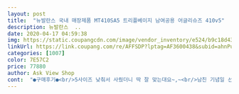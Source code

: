 ```yaml
---
layout: post 
title:  "뉴발란스 국내 매장제품 MT410SA5 트리플베이지 남여공용 어글리슈즈 410v5" 
description: 뉴발란스  ..
date: 2020-04-17 04:59:38 
img: https://static.coupangcdn.com/image/vendor_inventory/e524/b9c18d431b65831605e9c9608afc9dfbbd8fd7557bd18d22feb7fced153e.jpg 
linkUrl: https://link.coupang.com/re/AFFSDP?lptag=AF3600438&subid=ahnPublicAsk&pageKey=1093548275&itemId=2050349143&vendorItemId=70456692730&traceid=V0-113-dc738925dc3881a5 
categories: [1007] 
color: 7E57C2 
price: 77880 
author: Ask View Shop 
cont:  "●구매후기●<br/>5사이즈 낮춰서 사줬더니 딱 잘 맞는대요~,~<br/>남친 기념일 선물로 샀는데<br/>뉴발이 약간 크게나온대서<br/>딱좋은데 사이즈는 한치수 작은거나 정치수 사는게 딱인것같아요<br/>상품의 질은 상당히 좋아요~ 색도예쁘고 디자인도 뛰어나요 정사이즈보다 1단계 작게사는걸 추천드려용<br/>실물 진짜 예쁘고 적당히 키높이도 있어서<br/>완전 예쁨.<br/><br/>저는 한치수큰거샀는데 편하긴한데 약간 크다고느낍니다<br/>" 
---
```

